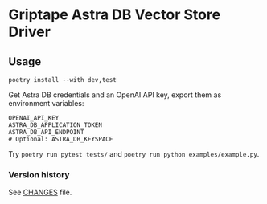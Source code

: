 # Griptape Astra DB Vector Store Driver

## Usage

`poetry install --with dev,test`

Get Astra DB credentials and an OpenAI API key, export them as environment variables:

```
OPENAI_API_KEY
ASTRA_DB_APPLICATION_TOKEN
ASTRA_DB_API_ENDPOINT
# Optional: ASTRA_DB_KEYSPACE
```

Try `poetry run pytest tests/` and `poetry run python examples/example.py`.

### Version history

See [CHANGES](CHANGES) file.

